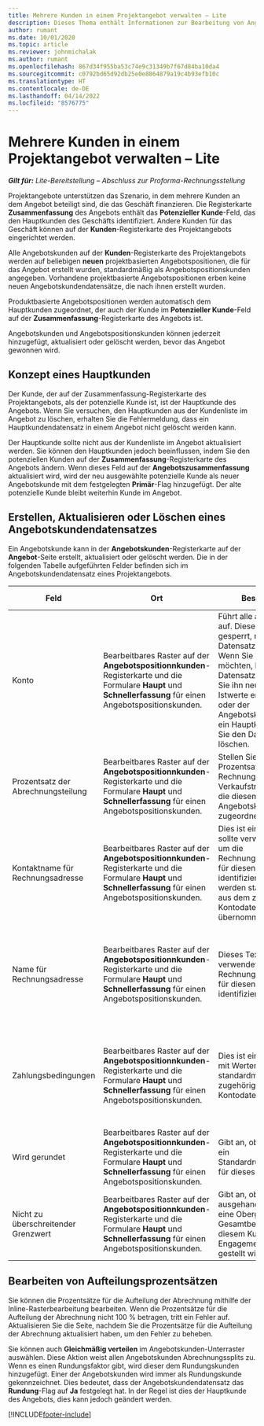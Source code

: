 ```yaml
---
title: Mehrere Kunden in einem Projektangebot verwalten – Lite
description: Dieses Thema enthält Informationen zur Bearbeitung von Angeboten, mit mehreren Kunden, die das Projekt finanzieren. (Sales)
author: rumant
ms.date: 10/01/2020
ms.topic: article
ms.reviewer: johnmichalak
ms.author: rumant
ms.openlocfilehash: 867d34f955ba53c74e9c31349b7f67d84ba10da4
ms.sourcegitcommit: c0792bd65d92db25e0e8864879a19c4b93efb10c
ms.translationtype: HT
ms.contentlocale: de-DE
ms.lasthandoff: 04/14/2022
ms.locfileid: "8576775"
---
```

# <a name="manage-multiple-customers-on-project-quotes---lite"></a>Mehrere Kunden in einem Projektangebot verwalten – Lite

_**Gilt für:** Lite-Bereitstellung – Abschluss zur Proforma-Rechnungsstellung_

Projektangebote unterstützen das Szenario, in dem mehrere Kunden an dem Angebot beteiligt sind, die das Geschäft finanzieren. Die Registerkarte **Zusammenfassung** des Angebots enthält das **Potenzieller Kunde**-Feld, das den Hauptkunden des Geschäfts identifiziert. Andere Kunden für das Geschäft können auf der **Kunden**-Registerkarte des Projektangebots eingerichtet werden.

Alle Angebotskunden auf der **Kunden**-Registerkarte des Projektangebots werden auf beliebigen **neuen** projektbasierten Angebotspositionen, die für das Angebot erstellt wurden, standardmäßig als Angebotspositionskunden angegeben. Vorhandene projektbasierte Angebotspositionen erben keine neuen Angebotskundendatensätze, die nach ihnen erstellt wurden.

Produktbasierte Angebotspositionen werden automatisch dem Hauptkunden zugeordnet, der auch der Kunde im **Potenzieller Kunde**-Feld auf der **Zusammenfassung**-Registerkarte des Angebots ist.

Angebotskunden und Angebotspositionskunden können jederzeit hinzugefügt, aktualisiert oder gelöscht werden, bevor das Angebot gewonnen wird.

## <a name="concept-of-a-primary-customer"></a>Konzept eines Hauptkunden

Der Kunde, der auf der Zusammenfassung-Registerkarte des Projektangebots, als der potenzielle Kunde ist, ist der Hauptkunde des Angebots. Wenn Sie versuchen, den Hauptkunden aus der Kundenliste im Angebot zu löschen, erhalten Sie die Fehlermeldung, dass ein Hauptkundendatensatz in einem Angebot nicht gelöscht werden kann.

Der Hauptkunde sollte nicht aus der Kundenliste im Angebot aktualisiert werden. Sie können den Hauptkunden jedoch beeinflussen, indem Sie den potenziellen Kunden auf der **Zusammenfassung**-Registerkarte des Angebots ändern. Wenn dieses Feld auf der **Angebotszusammenfassung** aktualisiert wird, wird der neu ausgewählte potenzielle Kunde als neuer Angebotskunde mit dem festgelegten **Primär**-Flag hinzugefügt. Der alte potenzielle Kunde bleibt weiterhin Kunde im Angebot.

## <a name="create-update-or-delete-a-quote-customer-record"></a>Erstellen, Aktualisieren oder Löschen eines Angebotskundendatensatzes

Ein Angebotskunde kann in der **Angebotskunden**-Registerkarte auf der **Angebot**-Seite erstellt, aktualisiert oder gelöscht werden. Die in der folgenden Tabelle aufgeführten Felder befinden sich im Angebotskundendatensatz eines Projektangebots.

| **Feld** | **Ort** | **Beschreibung** | **Downstream-Auswirkungen** |
| --- | --- | --- | --- |
| Konto | Bearbeitbares Raster auf der **Angebotspositionnkunden**-Registerkarte und die Formulare **Haupt** und **Schnellerfassung** für einen Angebotspositionskunden. | Führt alle aktiven Konten auf. Dieses Feld wird gesperrt, nachdem der Datensatz erstellt wurde. Wenn Sie ihn aktualisieren möchten, löschen Sie den Datensatz und erstellen Sie ihn neu. Wenn Sie Istwerte erfasst haben oder der Angebotskundendatensatz ein Hauptkunde ist, dürfen Sie den Datensatz nicht löschen. | Angebotspositionskunden werden als Angebotspositionskunden kopiert, wenn eine Angebotsposition erstellt wird. Angebotskunden werden auch zu den Kunden der Projektvertrags kopiert, wenn ein Angebot gewonnen wird. |
| Prozentsatz der Abrechnungsteilung | Bearbeitbares Raster auf der **Angebotspositionnkunden**-Registerkarte und die Formulare **Haupt** und **Schnellerfassung** für einen Angebotspositionskunden. | Stellen Sie den Prozentsatz jeder nicht in Rechnung gestellten Verkaufstransaktion dar, die diesem Angebotskunden zugeordnet wird. | Wird zu neuen Angebotspositionen und zu Projektvertragskunden kopiert. |
| Kontaktname für Rechnungsadresse | Bearbeitbares Raster auf der **Angebotspositionnkunden**-Registerkarte und die Formulare **Haupt** und **Schnellerfassung** für einen Angebotspositionskunden. | Dies ist ein Textfeld und sollte verwendet werden, um die Rechnungskontaktperson für diesen Kunden zu identifizieren. Diese werden standardmäßig aus dem zugehörigen Kontodatensatz übernommen | Wird zu Projektvertragskunden kopiert, wenn ein Angebot gewonnen wird, und anschließend in das Feld „Vertragsname für Rechnungsadresse“ auf der Rechnung kopiert, die für diesen Kunden erstellt wurde. |
| Name für Rechnungsadresse | Bearbeitbares Raster auf der **Angebotspositionnkunden**-Registerkarte und die Formulare **Haupt** und **Schnellerfassung** für einen Angebotspositionskunden. | Dieses Textfeld sollte verwendet werden, um die Rechnungskontaktperson für diesen Kunden zu identifizieren. | Wird zum Projektvertragskunden kopiert, wenn ein Angebot gewonnen wird, und anschließend in das Feld **Vertragsname für Rechnungsadresse** auf der Rechnung kopiert, die für diesen Kunden erstellt wurde. |
| Zahlungsbedingungen | Bearbeitbares Raster auf der **Angebotspositionnkunden**-Registerkarte und die Formulare **Haupt** und **Schnellerfassung** für einen Angebotspositionskunden. | Dies ist ein Optionssatz mit Werten, die standardmäßig aus dem zugehörigen Kontodatensatz stammen. | Wird zum Projektvertragskunden kopiert, wenn ein Angebot gewonnen wird, und anschließend in das Feld **Vertragsname für Rechnungsadresse** auf der Rechnung kopiert, die für diesen Kunden erstellt wurde, |
| Wird gerundet | Bearbeitbares Raster auf der **Angebotspositionnkunden**-Registerkarte und die Formulare **Haupt** und **Schnellerfassung** für einen Angebotspositionskunden. | Gibt an, ob dieser Kunde ein Standardrundungskunde für dieses Geschäft ist. | Wird an die Projektvertragskunden kopiert, wenn ein Angebot gewonnen wird. |
| Nicht zu überschreitender Grenzwert | Bearbeitbares Raster auf der **Angebotspositionnkunden**-Registerkarte und die Formulare **Haupt** und **Schnellerfassung** für einen Angebotspositionskunden. | Gibt an, ob es ein ausgehandeltes Limit oder eine Obergrenze für den Gesamtbetrag gibt, der diesem Kunden für dieses Engagement in Rechnung gestellt wird | Wird an die Projektvertragskunden kopiert, wenn ein Angebot gewonnen wird. |

## <a name="editing-billing-split-percentages"></a>Bearbeiten von Aufteilungsprozentsätzen

Sie können die Prozentsätze für die Aufteilung der Abrechnung mithilfe der Inline-Rasterbearbeitung bearbeiten. Wenn die Prozentsätze für die Aufteilung der Abrechnung nicht 100 % betragen, tritt ein Fehler auf. Aktualisieren Sie die Seite, nachdem Sie die Prozentsätze für die Aufteilung der Abrechnung aktualisiert haben, um den Fehler zu beheben.

Sie können auch **Gleichmäßig verteilen** im Angebotskunden-Unterraster auswählen. Diese Aktion weist allen Angebotskunden Abrechnungssplits zu. Wenn es einen Rundungsfaktor gibt, wird dieser dem Rundungskunden hinzugefügt. Einer der Angebotskunden wird immer als Rundungskunde gekennzeichnet. Dies bedeutet, dass der Angebotskundendatensatz das **Rundung**-Flag auf **Ja** festgelegt hat. In der Regel ist dies der Hauptkunde des Angebots, dies kann jedoch geändert werden.


[!INCLUDE[footer-include](../../includes/footer-banner.md)]
